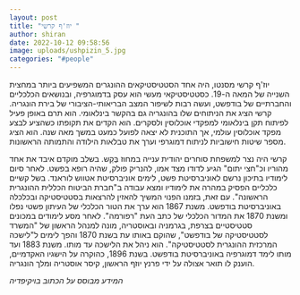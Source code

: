 ```yaml
---
layout: post
title: "יוז'ף קרשי "
author: shiran
date: 2022-10-12 09:58:56
image: uploads/ushpizin_5.jpg
categories: "#people"
---
```

יוז'ף קרשי מסנטו, היה אחד הסטטיסטיקאים ההונגרים המשפיעים ביותר במחצית השנייה של המאה ה-19.
כסטטיסטיקאי מעשי הוא עסק בדמוגרפיה, ובנושאים הכלכליים והחברתיים של בודפשט, ועשה רבות לשיפור המצב הבריאותי-הציבורי של בירת הונגריה. קרשי הציג את הניתוחים שלו בהונגריה גם בהקשר בינלאומי. הוא תרם באופן פעיל לפיתוח תקן בינלאומי למפקדי אוכלוסין ולסקרים. הוא הקדים את תקופתו כשהציע לבצע מפקד אוכלוסין עולמי, אך התוכנית לא יצאה לפועל כמעט במשך מאה שנה. הוא הציג מספר שיטות חישוביות לניתוח דמוגרפי וערך את טבלאות הילודה והתמותה הראשונות.
 
קרשי היה נצר למשפחת סוחרים יהודית ענייה במחוז בֶּקֵש. בשלב מוקדם איבד את אחד מהוריו וכ"חצי יתום" הגיע לדודו מצד אמו, להנריק פולק, שהיה רופא בפשט. לאחר סיום לימודיו בתיכון נרשם לאוניברסיטת פשט, לימים אוניברסיטת אטווש לוראנד. בשל קשיים כלכליים הפסיק במהרה את לימודיו ומצא עבודה ב"חברת הביטוח הכללית ההונגרית הראשונה". עם זאת, בזמנו הפנוי המשיך להאזין להרצאות בסטטיסטיקה ובכלכלה באוניברסיטת בודפשט. משנת 1867 הוא ערך את הטור הכלכלי של העיתון פשטי נפלו ומשנת 1870 את המדור הכלכלי של כתב העת "רפורמה". לאחר מסע לימודים במכונים סטטיסטיים בצרפת, בגרמניה ובאוסטריה, מונה למנהל הראשון של "המשרד לסטטיסטיקה של בודפשט", שהוקם באותו עת בשנת 1870 והפך לימים ל"לישכה המרכזית ההונגרית לסטטיסטיקה". הוא ניהל את הלישכה עד מותו. משנת 1883 ועד מותו לימד דמוגרפיה באוניברסיטת בודפשט. בשנת 1896, כהוקרה על הישגיו האקדמיים, הוענק לו תואר אצולה על ידי פרנץ יוזף הראשון, קיסר אוסטריה ומלך הונגריה.

*המידע מבוסס על הכתוב בויקיפדיה*
